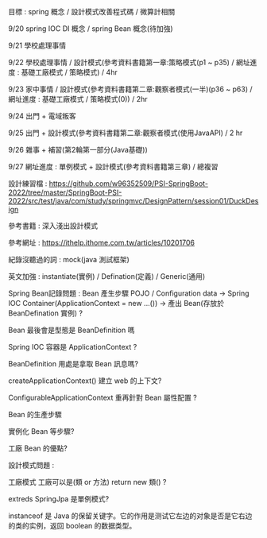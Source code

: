 目標 : spring 概念 / 設計模式改善程式碼 / 微算計相關

9/20 spring IOC DI 概念 / spring Bean 概念(待加強)

9/21 學校處理事情

9/22 學校處理事情 / 設計模式(參考資料書籍第一章:策略模式(p1 ~ p35)  / 網址進度 : 基礎工廠模式 / 策略模式)           / 4hr

9/23 家中事情    / 設計模式(參考資料書籍第二章:觀察者模式(一半)(p36 ~ p63) / 網址進度 : 基礎工廠模式 / 策略模式(0)) / 2hr

9/24 出門 + 電域叛客

9/25 出門 + 設計模式(參考資料書籍第二章:觀察者模式(使用JavaAPI) / 2 hr

9/26 雜事 + 補習(第2輪第一部分(Java基礎))

9/27 網址進度 : 單例模式 + 設計模式(參考資料書籍第三章) / 總複習 


設計練習檔 : https://github.com/w96352509/PSI-SpringBoot-2022/tree/master/SpringBoot-PSI-2022/src/test/java/com/study/springmvc/DesignPattern/session01/DuckDesign

參考書籍 : 深入淺出設計模式 

參考網址 : https://ithelp.ithome.com.tw/articles/10201706

紀錄沒聽過的詞 : mock(java 測試框架)

英文加強 : instantiate(實例) / Defination(定義) / Generic(通用)

Spring Bean記錄問題 : Bean 產生步驟 POJO / Configuration data -> Spring IOC Container(ApplicationContext = new ...()) -> 產出 Bean(存放於 BeanDefination 實例) ?

Bean 最後會是型態是 BeanDefinition 嗎 

Spring IOC 容器是 ApplicationContext ? 

BeanDefinition 用處是拿取 Bean 訊息嗎?

createApplicationContext() 建立 web 的上下文?

ConfigurableApplicationContext	重再針對 Bean 屬性配置 ?

Bean 的生產步驟 

實例化 Bean 等步驟?

工廠 Bean 的優點?

設計模式問題 :

  工廠模式 工廠可以是(類 or 方法) return new 類() ? 

  extreds SpringJpa 是單例模式?

instanceof 是 Java 的保留关键字。它的作用是测试它左边的对象是否是它右边的类的实例，返回 boolean 的数据类型。
